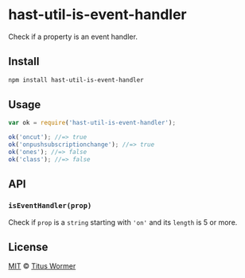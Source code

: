 <!--This file is generated by `build-packages.js`-->

# hast-util-is-event-handler

Check if a property is an event handler.

## Install

```sh
npm install hast-util-is-event-handler
```

## Usage

```javascript
var ok = require('hast-util-is-event-handler');

ok('oncut'); //=> true
ok('onpushsubscriptionchange'); //=> true
ok('ones'); //=> false
ok('class'); //=> false
```

## API

### `isEventHandler(prop)`

Check if `prop` is a `string` starting with `'on'` and its `length`
is 5 or more.

## License

[MIT](https://github.com/rehypejs/rehype-minify/blob/master/license) © [Titus Wormer](https://wooorm.com)
